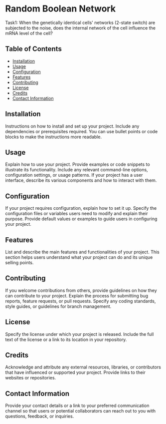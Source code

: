 # Random Boolean Network
Task1: When the genetically identical cells' networks (2-state switch) are subjected to the noise, does the internal network of the cell influence the mRNA level of the cell? 

## Table of Contents

- [Installation](#installation)
- [Usage](#usage)
- [Configuration](#configuration)
- [Features](#features)
- [Contributing](#contributing)
- [License](#license)
- [Credits](#credits)
- [Contact Information](#contact-information)

## Installation

Instructions on how to install and set up your project. Include any dependencies or prerequisites required. You can use bullet points or code blocks to make the instructions more readable.

## Usage

Explain how to use your project. Provide examples or code snippets to illustrate its functionality. Include any relevant command-line options, configuration settings, or usage patterns. If your project has a user interface, describe its various components and how to interact with them.

## Configuration

If your project requires configuration, explain how to set it up. Specify the configuration files or variables users need to modify and explain their purpose. Provide default values or examples to guide users in configuring your project.

## Features

List and describe the main features and functionalities of your project. This section helps users understand what your project can do and its unique selling points.

## Contributing

If you welcome contributions from others, provide guidelines on how they can contribute to your project. Explain the process for submitting bug reports, feature requests, or pull requests. Specify any coding standards, style guides, or guidelines for branch management.

## License

Specify the license under which your project is released. Include the full text of the license or a link to its location in your repository.

## Credits

Acknowledge and attribute any external resources, libraries, or contributors that have influenced or supported your project. Provide links to their websites or repositories.

## Contact Information

Provide your contact details or a link to your preferred communication channel so that users or potential collaborators can reach out to you with questions, feedback, or inquiries.